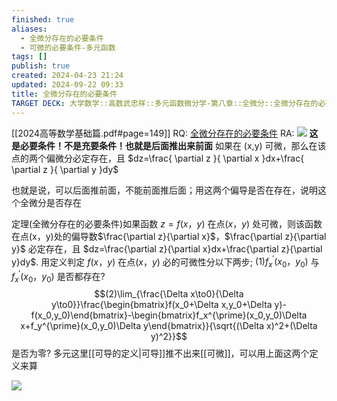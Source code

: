 ```yaml
---
finished: true
aliases:
  - 全微分存在的必要条件
  - 可微的必要条件-多元函数
tags: []
publish: true
created: 2024-04-23 21:24
updated: 2024-09-22 09:33
title: 全微分存在的必要条件
TARGET DECK: 大学数学::高数武忠祥::多元函数微分学-第八章::全微分::全微分存在的必要条件
---
```


[[2024高等数学基础篇.pdf#page=149]]
RQ: [全微分存在的必要条件](obsidian://bookmaster?type=open-book&bid=JJxYFXOghLPvYFND&aid=4a739cfd-bfba-4970-9f95-432239ab9735&page=149)
RA: ![](https://img.hwenyi.tech/202410031148895.webp)
**这是必要条件！不是充要条件！也就是后面推出来前面**
如果在 (x,y) 可微，那么在该点的两个偏微分必定存在，且 $dz=\frac{ \partial z }{ \partial x }dx+\frac{ \partial z }{ \partial y }dy$

也就是说，可以后面推前面，不能前面推后面；用这两个偏导是否在存在，说明这个全微分是否存在 

定理(全微分存在的必要条件)如果函数 $z=f(x，y)$ 在点$(x，y)$ 处可微，则该函数
在点(x，y)处的偏导数$\frac{\partial z}{\partial x}$，$\frac{\partial z}{\partial y}$ 必定存在，且
$dz=\frac{\partial z}{\partial x}dx+\frac{\partial z}{\partial y}dy$.
用定义判定 $f(x，y)$ 在点$(x，y)$ 必的可微性分以下两步;
$(1)f_{x}^{\prime}(x_{0}，y_{0})$ 与 $f_{x}^{\prime}(x_{0}，y_{0})$ 是否都存在?
$$(2)\lim_{\frac{\Delta x\to0}{\Delta y\to0}}\frac{\begin{bmatrix}f(x_0+\Delta x,y_0+\Delta y)-f(x_0,y_0)\end{bmatrix}-\begin{bmatrix}f_x^{\prime}(x_0,y_0)\Delta x+f_y^{\prime}(x_0,y_0)\Delta y\end{bmatrix}}{\sqrt{(\Delta x)^2+(\Delta y)^2}}$$
是否为零?
多元这里[[可导的定义|可导]]推不出来[[可微]]，可以用上面这两个定义来算 

![](https://img.hwenyi.tech/202409030240916.webp)

